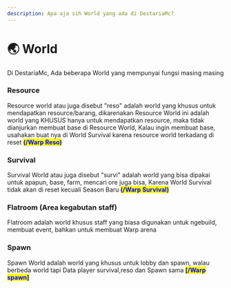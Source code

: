 ```yaml
---
description: Apa aja sih World yang ada di DestariaMc?
---
```


# 🌏 World

Di DestariaMc, Ada beberapa World yang mempunyai fungsi masing masing

### Resource

Resource world atau juga disebut "reso" adalah world yang khusus untuk mendapatkan resource/barang, dikarenakan Resource World ini adalah world yang KHUSUS hanya untuk mendapatkan resource, maka tidak dianjurkan membuat base di Resource World, Kalau ingin membuat base, usahakan buat nya di World Survival karena resource world terkadang di reset <mark style="color:blue;">**(/Warp Reso)**</mark>

### Survival

Survival World atau juga disebut "survi" adalah world yang bisa dipakai untuk apapun, base, farm, mencari ore juga bisa, Karena World Survival tidak akan di reset kecuali Season Baru <mark style="color:blue;">**(/Warp Survival)**</mark>

### Flatroom (Area kegabutan staff)

Flatroom adalah world khusus staff yang biasa digunakan untuk ngebuild, membuat event, bahkan untuk membuat Warp arena

### Spawn

Spawn World adalah world yang khusus untuk lobby dan spawn, walau berbeda world tapi Data player survival,reso dan Spawn sama <mark style="color:blue;">**\[/Warp spawn]**</mark>
